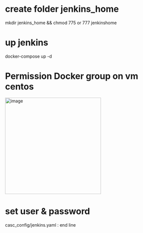 # create folder jenkins_home
mkdir jenkins_home && chmod 775 or 777 jenkinshome

# up jenkins
docker-compose up -d

# Permission Docker group on vm centos
<img width="313" alt="image" src="https://user-images.githubusercontent.com/7834790/218383862-34103b8f-8512-461e-87fc-c04a9b92616d.png">

# set user & password
casc_config/jenkins.yaml : end line

